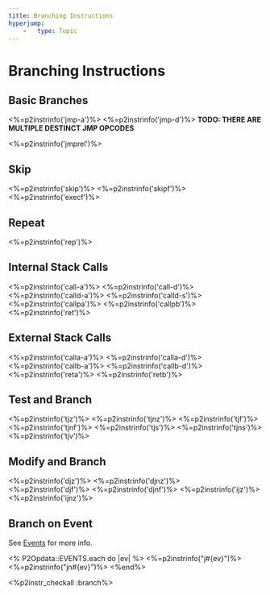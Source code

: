```yaml
---
title: Branching Instructions
hyperjump:
    -   type: Topic
---
```

# Branching Instructions

## Basic Branches

<%=p2instrinfo('jmp-a')%>
<%=p2instrinfo('jmp-d')%>
**TODO: THERE ARE MULTIPLE DESTINCT JMP OPCODES**

<%=p2instrinfo('jmprel')%>

## Skip

<%=p2instrinfo('skip')%>
<%=p2instrinfo('skipf')%>
<%=p2instrinfo('execf')%>

## Repeat

<%=p2instrinfo('rep')%>

## Internal Stack Calls

<%=p2instrinfo('call-a')%>
<%=p2instrinfo('call-d')%>
<%=p2instrinfo('calld-a')%>
<%=p2instrinfo('calld-s')%>
<%=p2instrinfo('callpa')%>
<%=p2instrinfo('callpb')%>
<%=p2instrinfo('ret')%>

## External Stack Calls

<%=p2instrinfo('calla-a')%>
<%=p2instrinfo('calla-d')%>
<%=p2instrinfo('callb-a')%>
<%=p2instrinfo('callb-d')%>
<%=p2instrinfo('reta')%>
<%=p2instrinfo('retb')%>

## Test and Branch

<%=p2instrinfo('tjz')%>
<%=p2instrinfo('tjnz')%>
<%=p2instrinfo('tjf')%>
<%=p2instrinfo('tjnf')%>
<%=p2instrinfo('tjs')%>
<%=p2instrinfo('tjns')%>
<%=p2instrinfo('tjv')%>

## Modify and Branch

<%=p2instrinfo('djz')%>
<%=p2instrinfo('djnz')%>
<%=p2instrinfo('djf')%>
<%=p2instrinfo('djnf')%>
<%=p2instrinfo('ijz')%>
<%=p2instrinfo('ijnz')%>

## Branch on Event

See [Events](event.html) for more info.

<% P2Opdata::EVENTS.each do |ev| %>
<%=p2instrinfo("j#{ev}")%>
<%=p2instrinfo("jn#{ev}")%>
<%end%>


<%p2instr_checkall :branch%>